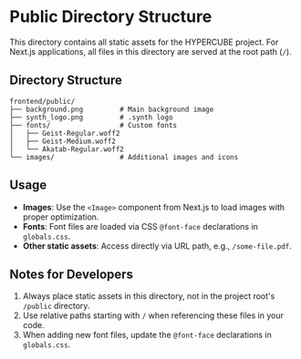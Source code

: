 # Public Directory Structure

This directory contains all static assets for the HYPERCUBE project. For Next.js applications, all files in this directory are served at the root path (`/`).

## Directory Structure

```
frontend/public/
├── background.png         # Main background image
├── synth_logo.png         # .synth logo
├── fonts/                 # Custom fonts
│   ├── Geist-Regular.woff2
│   ├── Geist-Medium.woff2
│   └── Akatab-Regular.woff2
└── images/                # Additional images and icons
```

## Usage

- **Images**: Use the `<Image>` component from Next.js to load images with proper optimization.
- **Fonts**: Font files are loaded via CSS `@font-face` declarations in `globals.css`.
- **Other static assets**: Access directly via URL path, e.g., `/some-file.pdf`.

## Notes for Developers

1. Always place static assets in this directory, not in the project root's `/public` directory.
2. Use relative paths starting with `/` when referencing these files in your code.
3. When adding new font files, update the `@font-face` declarations in `globals.css`. 
